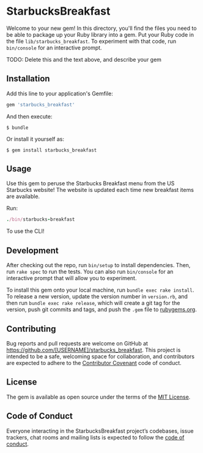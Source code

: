 # StarbucksBreakfast

Welcome to your new gem! In this directory, you'll find the files you need to be able to package up your Ruby library into a gem. Put your Ruby code in the file `lib/starbucks_breakfast`. To experiment with that code, run `bin/console` for an interactive prompt.

TODO: Delete this and the text above, and describe your gem

## Installation

Add this line to your application's Gemfile:

```ruby
gem 'starbucks_breakfast'
```

And then execute:

    $ bundle

Or install it yourself as:

    $ gem install starbucks_breakfast

## Usage

Use this gem to peruse the Starbucks Breakfast menu from the US Starbucks website! The website is updated each time new breakfast items are available. 

Run:

```ruby
./bin/starbucks-breakfast
```
To use the CLI!

## Development

After checking out the repo, run `bin/setup` to install dependencies. Then, run `rake spec` to run the tests. You can also run `bin/console` for an interactive prompt that will allow you to experiment.

To install this gem onto your local machine, run `bundle exec rake install`. To release a new version, update the version number in `version.rb`, and then run `bundle exec rake release`, which will create a git tag for the version, push git commits and tags, and push the `.gem` file to [rubygems.org](https://rubygems.org).

## Contributing

Bug reports and pull requests are welcome on GitHub at https://github.com/[USERNAME]/starbucks_breakfast. This project is intended to be a safe, welcoming space for collaboration, and contributors are expected to adhere to the [Contributor Covenant](http://contributor-covenant.org) code of conduct.

## License

The gem is available as open source under the terms of the [MIT License](https://opensource.org/licenses/MIT).

## Code of Conduct

Everyone interacting in the StarbucksBreakfast project’s codebases, issue trackers, chat rooms and mailing lists is expected to follow the [code of conduct](https://github.com/[USERNAME]/starbucks_breakfast/blob/master/CODE_OF_CONDUCT.md).
